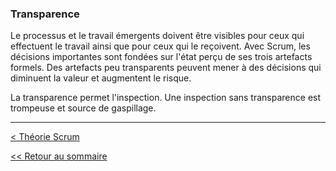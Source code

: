 ### Transparence

Le processus et le travail émergents doivent être visibles pour ceux qui effectuent le travail ainsi que pour ceux qui le reçoivent. Avec Scrum, les décisions importantes sont fondées sur l'état perçu de ses trois artefacts formels. Des artefacts peu transparents peuvent mener à des décisions qui diminuent la valeur et augmentent le risque.

La transparence permet l'inspection. Une inspection sans transparence est trompeuse et source de gaspillage.

---

[< Théorie Scrum](../theorie-scrum.md)

[<< Retour au sommaire](../../LE-GUIDE-SCRUM.md)
